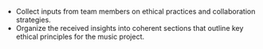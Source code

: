 - Collect inputs from team members on ethical practices and collaboration strategies.
- Organize the received insights into coherent sections that outline key ethical principles for the music project.